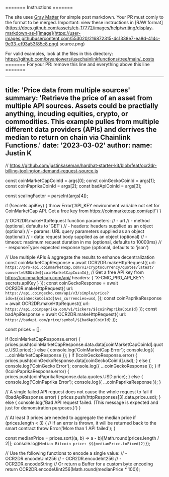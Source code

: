 ======= Instructions =======

The site uses [Gray Matter](https://github.com/jonschlinkert/gray-matter) for simple post markdown. Your PR must comly to the format to be merged.
Important: view these instructions in [RAW format](https://docs.github.com/assets/cb-17772/images/help/writing/display-markdown-as-![image](https://user-images.githubusercontent.com/553020/216872315-4c1338e7-ea8d-414c-9e33-ef93a53f85c8.png)
source.png)




For valid examples, look at the files in this directory: https://github.com/bryanjowers/usechainlinkfunctions/tree/main/_posts
======= For your PR: remove this line and everything above this line =======

---
title: 'Price data from multiple sources'
summary: 'Retrieve the price of an asset from multiple API sources. Assets could be practially anything, incuding equities, crypto, or commodities. This example pulles from multiple different data providers (APIs) and derrives the median to return on chain via Chainlink Functions.'
date: '2023-03-02'
author:
  name: Justin K
---
// https://github.com/justinkaseman/hardhat-starter-kit/blob/feat/ocr2dr-billing-tooling/on-demand-request-source.js

const coinMarketCapCoinId = args[0];
const coinGeckoCoinId = args[1];
const coinPaprikaCoinId = args[2];
const badApiCoinId = args[3];

const scalingFactor = parseInt(args[4]);

if (!secrets.apiKey) {
  throw Error('API_KEY environment variable not set for CoinMarketCap API.  Get a free key from https://coinmarketcap.com/api/')
}

// OCR2DR.makeHttpRequest function parameters:
// - url
// - method (optional, defaults to 'GET')
// - headers: headers supplied as an object (optional)
// - params: URL query parameters supplied as an object (optional)
// - data: request body supplied as an object (optional)
// - timeout: maximum request duration in ms (optional, defaults to 10000ms)
// - responseType: expected response type (optional, defaults to 'json')

// Use multiple APIs & aggregate the results to enhance decentralization
const coinMarketCapResponse = await OCR2DR.makeHttpRequest({
  url: `https://pro-api.coinmarketcap.com/v1/cryptocurrency/quotes/latest?convert=USD&id=${coinMarketCapCoinId}`,
  // Get a free API key from https://coinmarketcap.com/api/
  headers: { 'X-CMC_PRO_API_KEY': secrets.apiKey }
});
const coinGeckoResponse = await OCR2DR.makeHttpRequest({
  url: `https://api.coingecko.com/api/v3/simple/price?ids=${coinGeckoCoinId}&vs_currencies=usd`,
});
const coinPaprikaResponse = await OCR2DR.makeHttpRequest({
  url: `https://api.coinpaprika.com/v1/tickers/${coinPaprikaCoinId}`
});
const badApiResponse = await OCR2DR.makeHttpRequest({
  url: `https://badapi.com/price/symbol/${badApiCoinId}`
});

const prices = [];

if (!coinMarketCapResponse.error) {
  prices.push(coinMarketCapResponse.data.data[coinMarketCapCoinId].quote.USD.price);
}
else {
  console.log('CoinMarketCap Error');
  console.log({ ...coinMarketCapResponse });
}
if (!coinGeckoResponse.error) {
  prices.push(coinGeckoResponse.data[coinGeckoCoinId].usd);
} else {
  console.log('CoinGecko Error');
  console.log({ ...coinGeckoResponse });
}
if (!coinPaprikaResponse.error) {
  prices.push(coinPaprikaResponse.data.quotes.USD.price);
} else {
  console.log('CoinPaprika Error');
  console.log({ ...coinPaprikaResponse });
}
  
// A single failed API request does not cause the whole request to fail
if (!badApiResponse.error) {
  prices.push(httpResponses[3].data.price.usd);
} else {
  console.log('Bad API request failed. (This message is expected and just for demonstration purposes.)')
}
  
// At least 3 prices are needed to aggregate the median price
if (prices.length < 3) {
  // If an error is thrown, it will be returned back to the smart contract
  throw Error('More than 1 API failed');
}

const medianPrice = prices.sort((a, b) => a - b)[Math.round(prices.length / 2)];
console.log(`Median Bitcoin price: $${medianPrice.toFixed(2)}`);

// Use the following functions to encode a single value:
// - OCR2DR.encodeUint256
// - OCR2DR.encodeInt256
// - OCR2DR.encodeString
// Or return a Buffer for a custom byte encoding
return OCR2DR.encodeUint256(Math.round(medianPrice * 100));
